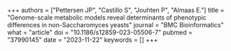 +++
authors = ["Pettersen JP", "Castillo S", "Jouhten P", "Almaas E."]
title = "Genome-scale metabolic models reveal determinants of phenotypic differences in non-Saccharomyces yeasts"
journal = "BMC Bioinformatics"
what = "article"
doi = "10.1186/s12859-023-05506-7"
pubmed = "37990145"
date = "2023-11-22"
keywords = []
+++

